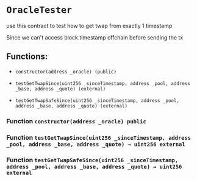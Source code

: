# `OracleTester`

use this contract to test how to get twap from exactly 1 timestamp

Since we can't access block.timestamp offchain before sending the tx

## Functions:

- `constructor(address _oracle) (public)`

- `testGetTwapSince(uint256 _sinceTimestamp, address _pool, address _base, address _quote) (external)`

- `testGetTwapSafeSince(uint256 _sinceTimestamp, address _pool, address _base, address _quote) (external)`

### Function `constructor(address _oracle) public`

### Function `testGetTwapSince(uint256 _sinceTimestamp, address _pool, address _base, address _quote) → uint256 external`

### Function `testGetTwapSafeSince(uint256 _sinceTimestamp, address _pool, address _base, address _quote) → uint256 external`

